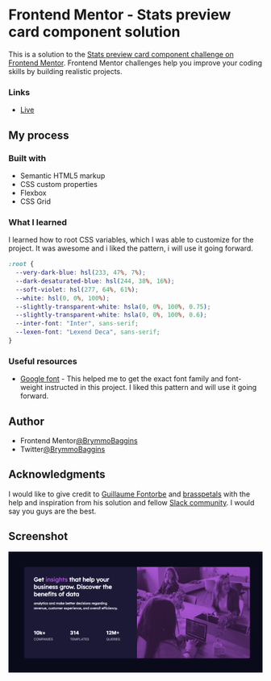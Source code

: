 # Frontend Mentor - Stats preview card component solution

This is a solution to the [Stats preview card component challenge on Frontend Mentor](https://www.frontendmentor.io/challenges/stats-preview-card-component-8JqbgoU62). Frontend Mentor challenges help you improve your coding skills by building realistic projects. 

### Links

- [Live](https://brymmobaggins.github.io/stats-preview-cards-component/)

## My process

### Built with

- Semantic HTML5 markup
- CSS custom properties
- Flexbox
- CSS Grid

### What I learned

I learned how to root CSS variables, which I was able to customize for the project. It was awesome and i liked the pattern, i  will use it going forward.


```css
:root {
  --very-dark-blue: hsl(233, 47%, 7%);
  --dark-desaturated-blue: hsl(244, 38%, 16%);
  --soft-violet: hsl(277, 64%, 61%);
  --white: hsl(0, 0%, 100%);
  --slightly-transparent-white: hsla(0, 0%, 100%, 0.75);
  --slightly-transparent-white: hsla(0, 0%, 100%, 0.6);
  --inter-font: "Inter", sans-serif;
  --lexen-font: "Lexend Deca", sans-serif;
}

```

### Useful resources

- [Google font](https://wwww.Googlefont.com) - This helped me to get the exact font family and font-weight instructed in this project. I  liked this pattern and will use it going forward.

## Author

- Frontend Mentor[@BrymmoBaggins](https://www.frontendmentor.io/profile/BrymmoBaggins)
- Twitter[@BrymmoBaggins](https://www.twitter.com/BrymmoBaggins)


## Acknowledgments

I would like to give credit to [Guillaume Fontorbe](https://www.frontendmentor.io/profile/GuillaumeFontorbe) and [brasspetals](https://www.frontendmentor.io/profile/brasspetals) with the help and inspiration from his solution and fellow [Slack community](https://www.frontendmentor.io/slack). I would say you guys are the best.

## Screenshot

![Project img!](./images/StatsPreviewCard_Screenshot.png)